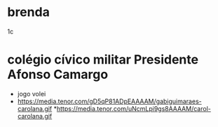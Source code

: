 # brenda
1c
# colégio cívico militar Presidente Afonso Camargo
* jogo volei
* https://media.tenor.com/gD5qP81ADpEAAAAM/gabiguimaraes-carolana.gif
*https://media.tenor.com/uNcmLpi9gs8AAAAM/carol-carolana.gif
